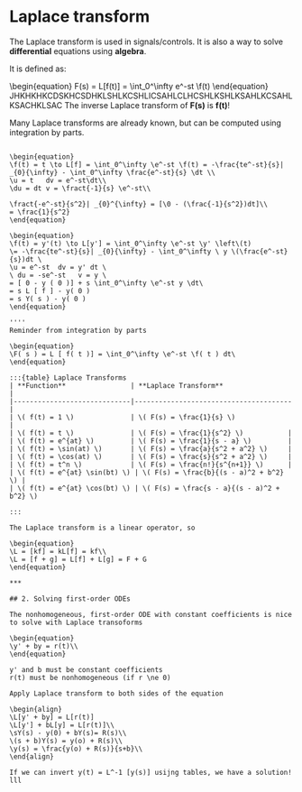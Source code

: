 # Laplace transform

The Laplace transform is used in signals/controls.
It is also a way to solve **differential** equations using **algebra**. 

It is defined as: 

\begin{equation}
F(s) = L[f(t)] = \int_0^\infty e^-st \f(t)
\end{equation}
JHKHKHKCDSKHCSDHKLSHLKCSHLICSAHLCLHCSHLKSHLKSAHLKCSAHLKSACHKLSAC
The inverse Laplace transform of **F(s)** is **f(t)**!

Many Laplace transforms are already known, but can be computed using integration by parts.

````{example}

\begin{equation}
\f(t) = t \to L[f] = \int_0^\infty \e^-st \f(t) = -\frac{te^-st}{s}| _{0}{\infty} - \int_0^\infty \frac{e^-st}{s} \dt \\
\u = t   dv = e^-st\dt\\
\du = dt v = \fract{-1}{s} \e^-st\\  
            
\fract{-e^-st}{s^2}| _{0}^{\infty} = [\0 - (\frac{-1}{s^2})dt]\\ 
= \frac{1}{s^2}
\end{equation}

\begin{equation}
\f(t) = y'(t) \to L[y'] = \int_0^\infty \e^-st \y' \left\(t) 
\= -\frac{te^-st}{s}| _{0}{\infty} - \int_0^\infty \ y \(\frac{e^-st}{s})dt \
\u = e^-st  dv = y' dt \                      
\ du = -se^-st   v = y \                       
= [ 0 - y ( 0 )] + s \int_0^\infty \e^-st y \dt\
= s L [ f ] - y( 0 )
= s Y( s ) - y( 0 )
\end{equation}

''''
Reminder from integration by parts

\begin{equation}
\F( s ) = L [ f( t )] = \int_0^\infty \e^-st \f( t ) dt\
\end{equation}

:::{table} Laplace Transforms
| **Function**                | **Laplace Transform**                 |
|-----------------------------|---------------------------------------|
| \( f(t) = 1 \)              | \( F(s) = \frac{1}{s} \)              |
| \( f(t) = t \)              | \( F(s) = \frac{1}{s^2} \)           |
| \( f(t) = e^{at} \)         | \( F(s) = \frac{1}{s - a} \)         |
| \( f(t) = \sin(at) \)       | \( F(s) = \frac{a}{s^2 + a^2} \)     |
| \( f(t) = \cos(at) \)       | \( F(s) = \frac{s}{s^2 + a^2} \)     |
| \( f(t) = t^n \)            | \( F(s) = \frac{n!}{s^{n+1}} \)      |
| \( f(t) = e^{at} \sin(bt) \) | \( F(s) = \frac{b}{(s - a)^2 + b^2} \) |
| \( f(t) = e^{at} \cos(bt) \) | \( F(s) = \frac{s - a}{(s - a)^2 + b^2} \) 

:::

The Laplace transform is a linear operator, so

\begin{equation}
\L = [kf] = kL[f] = kf\\
\L = [f + g] = L[f] + L[g] = F + G
\end{equation}

***

## 2. Solving first-order ODEs

The nonhomogeneous, first-order ODE with constant coefficients is nice to solve with Laplace transoforms

\begin{equation}
\y' + by = r(t)\\
\end{equation} 

y' and b must be constant coefficients
r(t) must be nonhomogeneous (if r \ne 0)

Apply Laplace transform to both sides of the equation

\begin{align}
\L[y' + by] = L[r(t)]
\L[y'] + bL[y] = L[r(t)]\\
\sY(s) - y(0) + bY(s)= R(s)\\
\(s + b)Y(s) = y(o) + R(s)\\
\y(s) = \frac{y(o) + R(s)}{s+b}\\
\end{align}

If we can invert y(t) = L^-1 [y(s)] usijng tables, we have a solution!
lll